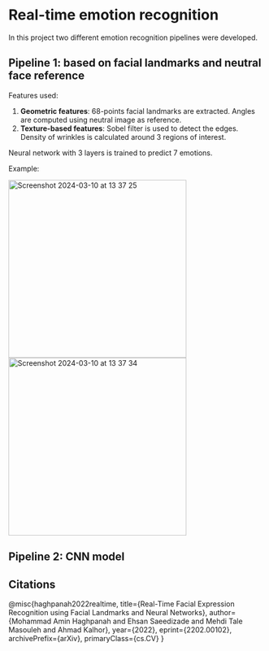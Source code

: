 # Real-time emotion recognition

In this project two different emotion recognition pipelines were developed.

## Pipeline 1: based on facial landmarks and neutral face reference

Features used:
<ol>
  <li><strong>Geometric features</strong>: 68-points facial landmarks are extracted. Angles are computed using neutral image as reference.
</li>
  <li><strong>Texture-based features</strong>: Sobel filter is used to detect the edges. Density of wrinkles is calculated around 3 regions of interest.
</li>
</ol>

Neural network with 3 layers is trained to predict 7 emotions.

Example:

<img width="350" alt="Screenshot 2024-03-10 at 13 37 25" src="https://github.com/OlyaKhomyn/emotion-recognition/assets/41692593/c5120033-dc42-4799-927e-523dc8fd3126">
<img width="350" alt="Screenshot 2024-03-10 at 13 37 34" src="https://github.com/OlyaKhomyn/emotion-recognition/assets/41692593/7d5e4ac1-b6a5-498b-bd81-db4e0c8a595d">

## Pipeline 2: CNN model

## Citations

@misc{haghpanah2022realtime,
      title={Real-Time Facial Expression Recognition using Facial Landmarks and Neural Networks}, 
      author={Mohammad Amin Haghpanah and Ehsan Saeedizade and Mehdi Tale Masouleh and Ahmad Kalhor},
      year={2022},
      eprint={2202.00102},
      archivePrefix={arXiv},
      primaryClass={cs.CV}
}
